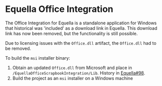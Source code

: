 # Equella Office Integration

The Office Integration for Equella is a standalone application for Windows that historical was 'included' as a download link in Equella.  This download link has now been removed, but the functionality is still possible.  

Due to licensing issues with the ```Office.dll``` artifact, the ```Office.dll``` had to be removed.  

To build the ```msi``` installer binary:
1. Obtain an updated ```Office.dll``` from Microsoft and place in ```/EquellaOfficeScrapbookIntegration/Lib```.  History in [Equella#98](https://github.com/equella/Equella/issues/98).
1. Build the project as an ```msi``` installer on a Windows machine
